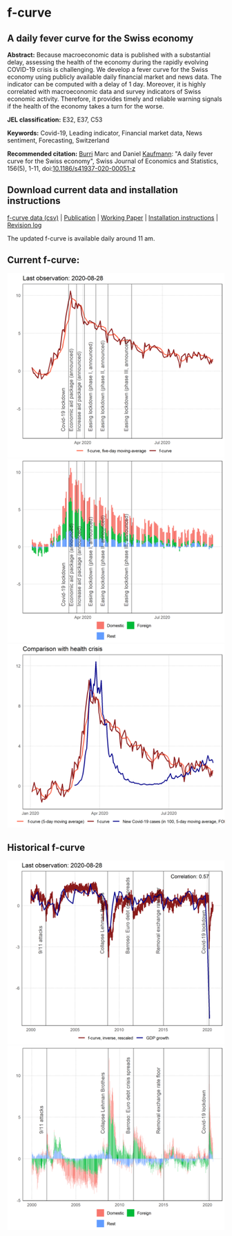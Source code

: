 # f-curve
## A daily fever curve for the Swiss economy

**Abstract:**  Because macroeconomic data is published with a substantial delay, assessing the health of the economy during the rapidly evolving COVID-19 crisis is challenging. We develop a fever curve for the Swiss economy using publicly available daily financial market and news data. The indicator can be computed with a delay of 1 day. Moreover, it is highly correlated with macroeconomic data and survey indicators of Swiss economic activity. Therefore, it provides timely and reliable warning signals if the health of the economy takes a turn for the worse.

**JEL classification:** E32, E37, C53

**Keywords:** Covid-19, Leading indicator, Financial market data, News sentiment, Forecasting, Switzerland

**Recommended citation:** [Burri](https://www.linkedin.com/in/marc-burri-a64628196/) Marc and Daniel [Kaufmann](https://dankaufmann.com): "A daily fever curve for the Swiss economy", Swiss Journal of Economics and Statistics, 156(5), 1-11, doi:[10.1186/s41937-020-00051-z](https://doi.org/10.1186/s41937-020-00051-z)

## Download current data and installation instructions
[f-curve data (csv)](./Results/f-curve-data.csv) | [Publication](https://sjes.springeropen.com/articles/10.1186/s41937-020-00051-z) | [Working Paper](./f-curve_WP_20-05.pdf) | [Installation instructions](./WebScraping.md) | [Revision log](./RevisionLog.md)

The updated f-curve is available daily around 11 am.
 
## Current f-curve:
![](./Results/MainGDPShort.png)
![](./Results/DecompositionShort.png)
![](./Results/Covid-19.png)

## Historical f-curve
![](./Results/MainGDP.png)
![](./Results/Decomposition.png)

